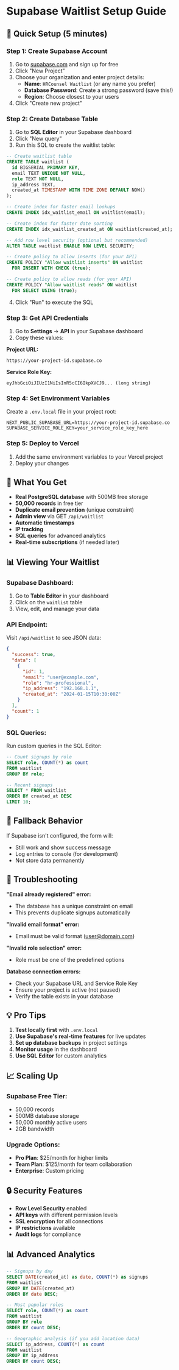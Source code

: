 # Supabase Waitlist Setup Guide

## 🚀 Quick Setup (5 minutes)

### Step 1: Create Supabase Account
1. Go to [supabase.com](https://supabase.com) and sign up for free
2. Click "New Project"
3. Choose your organization and enter project details:
   - **Name**: `HRCounsel Waitlist` (or any name you prefer)
   - **Database Password**: Create a strong password (save this!)
   - **Region**: Choose closest to your users
4. Click "Create new project"

### Step 2: Create Database Table
1. Go to **SQL Editor** in your Supabase dashboard
2. Click "New query"
3. Run this SQL to create the waitlist table:

```sql
-- Create waitlist table
CREATE TABLE waitlist (
  id BIGSERIAL PRIMARY KEY,
  email TEXT UNIQUE NOT NULL,
  role TEXT NOT NULL,
  ip_address TEXT,
  created_at TIMESTAMP WITH TIME ZONE DEFAULT NOW()
);

-- Create index for faster email lookups
CREATE INDEX idx_waitlist_email ON waitlist(email);

-- Create index for faster date sorting
CREATE INDEX idx_waitlist_created_at ON waitlist(created_at);

-- Add row level security (optional but recommended)
ALTER TABLE waitlist ENABLE ROW LEVEL SECURITY;

-- Create policy to allow inserts (for your API)
CREATE POLICY "Allow waitlist inserts" ON waitlist
  FOR INSERT WITH CHECK (true);

-- Create policy to allow reads (for your API)
CREATE POLICY "Allow waitlist reads" ON waitlist
  FOR SELECT USING (true);
```

4. Click "Run" to execute the SQL

### Step 3: Get API Credentials
1. Go to **Settings** → **API** in your Supabase dashboard
2. Copy these values:

**Project URL:**
```
https://your-project-id.supabase.co
```

**Service Role Key:**
```
eyJhbGciOiJIUzI1NiIsInR5cCI6IkpXVCJ9... (long string)
```

### Step 4: Set Environment Variables
Create a `.env.local` file in your project root:

```env
NEXT_PUBLIC_SUPABASE_URL=https://your-project-id.supabase.co
SUPABASE_SERVICE_ROLE_KEY=your_service_role_key_here
```

### Step 5: Deploy to Vercel
1. Add the same environment variables to your Vercel project
2. Deploy your changes

## 🎯 What You Get

- **Real PostgreSQL database** with 500MB free storage
- **50,000 records** in free tier
- **Duplicate email prevention** (unique constraint)
- **Admin view** via GET `/api/waitlist`
- **Automatic timestamps**
- **IP tracking**
- **SQL queries** for advanced analytics
- **Real-time subscriptions** (if needed later)

## 📊 Viewing Your Waitlist

### **Supabase Dashboard:**
1. Go to **Table Editor** in your dashboard
2. Click on the `waitlist` table
3. View, edit, and manage your data

### **API Endpoint:**
Visit `/api/waitlist` to see JSON data:
```json
{
  "success": true,
  "data": [
    {
      "id": 1,
      "email": "user@example.com",
      "role": "hr-professional",
      "ip_address": "192.168.1.1",
      "created_at": "2024-01-15T10:30:00Z"
    }
  ],
  "count": 1
}
```

### **SQL Queries:**
Run custom queries in the SQL Editor:
```sql
-- Count signups by role
SELECT role, COUNT(*) as count 
FROM waitlist 
GROUP BY role;

-- Recent signups
SELECT * FROM waitlist 
ORDER BY created_at DESC 
LIMIT 10;
```

## 🔧 Fallback Behavior

If Supabase isn't configured, the form will:
- Still work and show success message
- Log entries to console (for development)
- Not store data permanently

## 🚨 Troubleshooting

**"Email already registered" error:**
- The database has a unique constraint on email
- This prevents duplicate signups automatically

**"Invalid email format" error:**
- Email must be valid format (user@domain.com)

**"Invalid role selection" error:**
- Role must be one of the predefined options

**Database connection errors:**
- Check your Supabase URL and Service Role Key
- Ensure your project is active (not paused)
- Verify the table exists in your database

## 💡 Pro Tips

1. **Test locally first** with `.env.local`
2. **Use Supabase's real-time features** for live updates
3. **Set up database backups** in project settings
4. **Monitor usage** in the dashboard
5. **Use SQL Editor** for custom analytics

## 📈 Scaling Up

### **Supabase Free Tier:**
- 50,000 records
- 500MB database storage
- 50,000 monthly active users
- 2GB bandwidth

### **Upgrade Options:**
- **Pro Plan**: $25/month for higher limits
- **Team Plan**: $125/month for team collaboration
- **Enterprise**: Custom pricing

## 🔒 Security Features

- **Row Level Security** enabled
- **API keys** with different permission levels
- **SSL encryption** for all connections
- **IP restrictions** available
- **Audit logs** for compliance

## 📊 Advanced Analytics

```sql
-- Signups by day
SELECT DATE(created_at) as date, COUNT(*) as signups
FROM waitlist
GROUP BY DATE(created_at)
ORDER BY date DESC;

-- Most popular roles
SELECT role, COUNT(*) as count
FROM waitlist
GROUP BY role
ORDER BY count DESC;

-- Geographic analysis (if you add location data)
SELECT ip_address, COUNT(*) as count
FROM waitlist
GROUP BY ip_address
ORDER BY count DESC;
```
